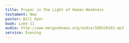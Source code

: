 ```yaml
---
title: Prayer in the Light of Human Weakness
testament: New
pastor: Bill Dyer
book: Luke 11
audio: http://www.mecgoodnews.org/audio/180320182.mp3
service: Evening
---
```

